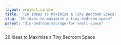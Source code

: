 ```yaml
---
layout: project_single
title:  "26 Ideas to Maximize a Tiny Bedroom Space"
slug: "26-ideas-to-maximize-a-tiny-bedroom-space"
parent: "diy-bedroom-storage-for-small-space"
---
```

26 Ideas to Maximize a Tiny Bedroom Space